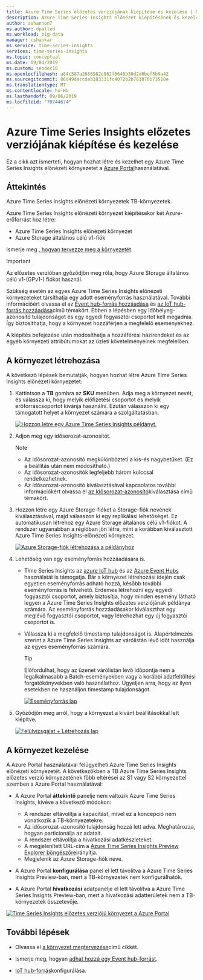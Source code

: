 ```yaml
---
title: Azure Time Series előzetes verziójának kiépítése és kezelése | Microsoft Docs
description: Azure Time Series Insights előnézet kiépítésének és kezelésének megismerése.
author: ashannon7
ms.author: dpalled
ms.workload: big-data
manager: cshankar
ms.service: time-series-insights
services: time-series-insights
ms.topic: conceptual
ms.date: 09/04/2019
ms.custom: seodec18
ms.openlocfilehash: a84c587a2666982e862f0640b30d2d6bef3b9a42
ms.sourcegitcommit: 86d49daccdab383331fc4072b2b761876b73510e
ms.translationtype: MT
ms.contentlocale: hu-HU
ms.lasthandoff: 09/06/2019
ms.locfileid: "70744674"
---
```

# <a name="provision-and-manage-azure-time-series-insights-preview"></a>Azure Time Series Insights előzetes verziójának kiépítése és kezelése

Ez a cikk azt ismerteti, hogyan hozhat létre és kezelhet egy Azure Time Series Insights előnézeti környezetet a [Azure Portal](https://portal.azure.com/)használatával.

## <a name="overview"></a>Áttekintés

Azure Time Series Insights előnézeti környezetek TB-környezetek.

Azure Time Series Insights előnézeti környezet kiépítésekor két Azure-erőforrást hoz létre:

* Azure Time Series Insights előnézeti környezet  
* Azure Storage általános célú v1-fiók
  
Ismerje meg [, hogyan tervezze meg a környezetét](./time-series-insights-update-plan.md).

>[!IMPORTANT]
> Az előzetes verzióban győződjön meg róla, hogy Azure Storage általános célú v1-(GPv1-) fiókot használ.

Szükség esetén az egyes Azure Time Series Insights előnézeti környezeteket társíthatja egy adott eseményforrás használatával. További információért olvassa el az [Event hub-forrás hozzáadása](./time-series-insights-how-to-add-an-event-source-eventhub.md) és [az IoT hub-forrás hozzáadása](./time-series-insights-how-to-add-an-event-source-iothub.md)című témakört. Ebben a lépésben egy időbélyeg-azonosító tulajdonságot és egy egyedi fogyasztói csoportot kell megadnia. Így biztosíthatja, hogy a környezet hozzáférjen a megfelelő eseményekhez.

A kiépítés befejezése után módosíthatja a hozzáférési házirendeket és az egyéb környezeti attribútumokat az üzleti követelményeinek megfelelően.

## <a name="create-the-environment"></a>A környezet létrehozása

A következő lépések bemutatják, hogyan hozhat létre Azure Time Series Insights előnézeti környezetet:

1. Kattintson a **TB** gombra az **SKU** menüben. Adja meg a környezet nevét, és válassza ki, hogy melyik előfizetési csoportot és melyik erőforráscsoportot kívánja használni. Ezután válasszon ki egy támogatott helyet a környezet számára a szolgáltatásban.

   [![Hozzon létre egy Azure Time Series Insights példányt.](media/v2-update-manage/manage-three.png)](media/v2-update-manage/manage-three.png#lightbox)

1. Adjon meg egy idősorozat-azonosítót.

    >[!NOTE]
    > * Az idősorozat-azonosító megkülönbözteti a kis-és nagybetűket. (Ez a beállítás után nem módosítható.)
    > * Az idősorozat-azonosítók legfeljebb három kulccsal rendelkezhetnek.
    > * Az idősorozat-azonosító kiválasztásával kapcsolatos további információkért olvassa el [az Idősorozat-azonosító](./time-series-insights-update-how-to-id.md)kiválasztása című témakört.

1. Hozzon létre egy Azure Storage-fiókot a Storage-fiók nevének kiválasztásával, majd válasszon ki egy replikálási lehetőséget. Ez automatikusan létrehoz egy Azure Storage általános célú v1-fiókot. A rendszer ugyanabban a régióban jön létre, mint a korábban kiválasztott Azure Time Series Insights-előnézeti környezet.

    [![Azure Storage-fiók létrehozása a példányhoz](media/v2-update-manage/manage-five.png)](media/v2-update-manage/manage-five.png#lightbox)

1. Lehetőség van egy eseményforrás hozzáadására is.

   * Time Series Insights az [azure IoT hub](./time-series-insights-how-to-add-an-event-source-iothub.md) és az [Azure Event Hubs](./time-series-insights-how-to-add-an-event-source-eventhub.md) használatát is támogatja. Bár a környezet létrehozási idején csak egyetlen eseményforrás adható hozzá, később további eseményforrás is felvehető. Érdemes létrehozni egy egyedi fogyasztói csoportot, amely biztosítja, hogy minden esemény látható legyen a Azure Time Series Insights előzetes verziójának példánya számára. Az eseményforrás hozzáadásakor kiválaszthat egy meglévő fogyasztói csoportot, vagy létrehozhat egy új fogyasztói csoportot is.

   * Válassza ki a megfelelő timestamp tulajdonságot is. Alapértelmezés szerint a Azure Time Series Insights az várólistán lévő időt használja az egyes eseményforrás számára.

     > [!TIP]
     > Előfordulhat, hogy az üzenet várólistán lévő időpontja nem a legalkalmasabb a Batch-eseményekben vagy a korábbi adatfeltöltési forgatókönyvekben való használathoz. Ügyeljen arra, hogy az ilyen esetekben ne használjon timestamp tulajdonságot.

     [![Eseményforrás lap](media/v2-update-manage/manage-two.png)](media/v2-update-manage/manage-two.png#lightbox)

1. Győződjön meg arról, hogy a környezet a kívánt beállításokkal lett kiépítve.

    [![Felülvizsgálat + Létrehozás lap](media/v2-update-manage/manage-three.png)](media/v2-update-manage/manage-three.png#lightbox)

## <a name="manage-the-environment"></a>A környezet kezelése

A Azure Portal használatával felügyelheti Azure Time Series Insights előnézeti környezetét. A következőkben a TB Azure Time Series Insights előzetes verzió környezetének főbb eltérései az S1 vagy S2 környezettel szemben a Azure Portal használatával:

* A Azure Portal **áttekintő** panelje nem változik Azure Time Series Insights, kivéve a következő módokon:
  * A rendszer eltávolítja a kapacitást, mivel ez a koncepció nem vonatkozik a TB-környezetekre.
  * Az idősorozat-azonosító tulajdonság hozzá lett adva. Meghatározza, hogyan particionálja az adatait.
  * A rendszer eltávolítja a hivatkozási adatkészleteket.
  * A megjelenített URL-cím a [Azure Time Series Insights Preview Explorer böngészőre](./time-series-insights-update-explorer.md)irányítja.
  * Megjelenik az Azure Storage-fiók neve.

* A Azure Portal **konfigurálása** panel el lett távolítva a Azure Time Series Insights Preview-ban, mert a TB-környezetek nem konfigurálhatók.

* A Azure Portal **hivatkozási** adatpanelje el lett távolítva a Azure Time Series Insights Preview-ban, mert a hivatkozási adatterületek nem a TB-környezetek összetevője.

[![Time Series Insights előzetes verziójú környezet a Azure Portal](media/v2-update-manage/manage-four.png)](media/v2-update-manage/manage-four.png#lightbox)

## <a name="next-steps"></a>További lépések

- Olvassa el [a környezet megtervezése](./time-series-insights-update-plan.md)című cikkét.

- Ismerje meg, hogyan [adhat hozzá egy Event hub-forrást](./time-series-insights-how-to-add-an-event-source-eventhub.md).

- [IoT hub-forrás](./time-series-insights-how-to-add-an-event-source-iothub.md)konfigurálása.